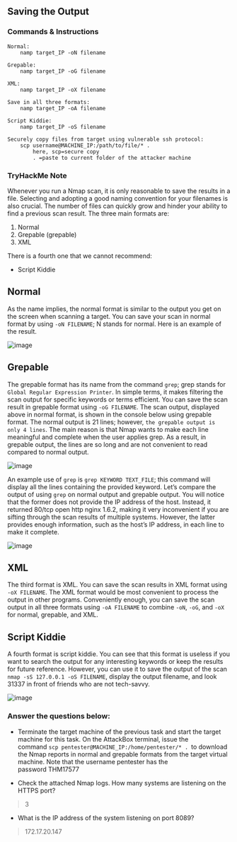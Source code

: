 ## Saving the Output 

### Commands & Instructions

	Normal:
		namp target_IP -oN filename
		
	Grepable:
		namp target_IP -oG filename
		
	XML:
		namp target_IP -oX filename
		
	Save in all three formats:
		namp target_IP -oA filename
		
	Script Kiddie:
		namp target_IP -oS filename
		
	Securely copy files from target using vulnerable ssh protocol:
		scp username@MACHINE_IP:/path/to/file/* .
			here, scp=secure copy
			. =paste to current folder of the attacker machine


### TryHackMe Note

Whenever you run a Nmap scan, it is only reasonable to save the results in a file. Selecting and adopting a good naming convention for your filenames is also crucial. The number of files can quickly grow and hinder your ability to find a previous scan result. The three main formats are:

1. Normal
2. Grepable (grepable)
3. XML

There is a fourth one that we cannot recommend:

- Script Kiddie


## Normal

As the name implies, the normal format is similar to the output you get on the screen when scanning a target. You can save your scan in normal format by using `-oN FILENAME`; N stands for normal. Here is an example of the result.

![image](https://github.com/Taukir1515/Nmap/assets/65533124/77d346da-a20e-4bf8-82c8-64cba77f7d39)



## Grepable

The grepable format has its name from the command `grep`; grep stands for `Global Regular Expression Printer`. In simple terms, it makes filtering the scan output for specific keywords or terms efficient. You can save the scan result in grepable format using `-oG FILENAME`. The scan output, displayed above in normal format, is shown in the console below using grepable format. The normal output is 21 lines; however, `the grepable output is only 4 lines`. The main reason is that Nmap wants to make each line meaningful and complete when the user applies grep. As a result, in grepable output, the lines are so long and are not convenient to read compared to normal output.

![image](https://github.com/Taukir1515/Nmap/assets/65533124/94064dcb-5a0b-407a-b16b-f2d81f963d69)


An example use of `grep` is `grep KEYWORD TEXT_FILE`; this command will display all the lines containing the provided keyword. Let’s compare the output of using `grep` on normal output and grepable output. You will notice that the former does not provide the IP address of the host. Instead, it returned 80/tcp open http nginx 1.6.2, making it very inconvenient if you are sifting through the scan results of multiple systems. However, the latter provides enough information, such as the host’s IP address, in each line to make it complete.

![image](https://github.com/Taukir1515/Nmap/assets/65533124/c5f46d41-4d9c-4aa0-8586-c0c9b72a9f4e)


## XML

The third format is XML. You can save the scan results in XML format using `-oX FILENAME`. The XML format would be most convenient to process the output in other programs. Conveniently enough, you can save the scan output in all three formats using `-oA FILENAME` to combine `-oN`, `-oG`, and `-oX` for normal, grepable, and XML. 


## Script Kiddie

A fourth format is script kiddie. You can see that this format is useless if you want to search the output for any interesting keywords or keep the results for future reference. However, you can use it to save the output of the scan `nmap -sS 127.0.0.1 -oS FILENAME`, display the output filename, and look 31337 in front of friends who are not tech-savvy.

![image](https://github.com/Taukir1515/Nmap/assets/65533124/c4f07f80-16fd-4826-8495-d77062d68c68)


### Answer the questions below:

- Terminate the target machine of the previous task and start the target machine for this task. On the AttackBox terminal, issue the command `scp pentester@MACHINE_IP:/home/pentester/* . `to download the Nmap reports in normal and grepable formats from the target virtual machine. Note that the username pentester has the password THM17577

- Check the attached Nmap logs. How many systems are listening on the HTTPS port?
> 3


- What is the IP address of the system listening on port 8089?
> 172.17.20.147
